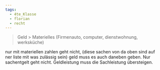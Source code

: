 ```yaml
---
tags:
  - 4te_Klasse
  - florian
  - recht
---
```

> Geld > Materielles (Firmenauto, computer, dienstwohnung, werksküche)

nur mit materiellen zahlen geht nicht, (diese sachen von da oben sind auf ner liste mit was zulässig sein) geld muss es auch daneben geben. Nur sachentgelt geht nicht.
Geldleistung muss die Sachleistung übersteigen.

